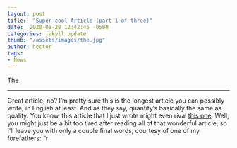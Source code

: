 ```yaml
---
layout: post
title:  "Super-cool Article (part 1 of three)"
date:  2020-08-20 12:42:45 -0500
categories: jekyll update
thumb: "/assets/images/the.jpg"
author: hector
tags:
- News
---
```


The

---

Great article, no? I’m pretty sure this is the longest article you can possibly write, in English at least. And as they say, quantity’s basically the same as quality. You know, this article that I just wrote might even rival [this one](https://hecrenews.github.io/jekyll/update/2020/06/21/persuasive-article.html). Well, you might just be a bit too tired after reading all of that wonderful article, so I’ll leave you with only a couple final words, courtesy of one of my forefathers: “r
